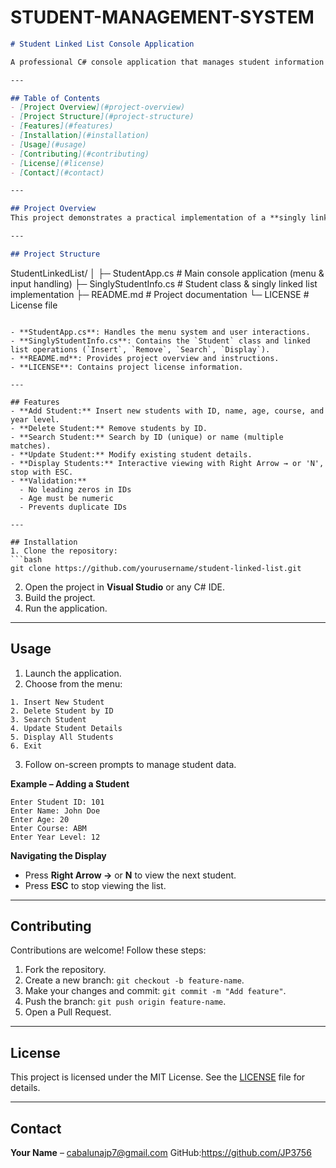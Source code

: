 # STUDENT-MANAGEMENT-SYSTEM

```markdown
# Student Linked List Console Application

A professional C# console application that manages student information using a **singly linked list**. This app allows users to **insert, delete, search, update, and display student records** efficiently while validating input and preventing duplicate entries.

---

## Table of Contents
- [Project Overview](#project-overview)
- [Project Structure](#project-structure)
- [Features](#features)
- [Installation](#installation)
- [Usage](#usage)
- [Contributing](#contributing)
- [License](#license)
- [Contact](#contact)

---

## Project Overview
This project demonstrates a practical implementation of a **singly linked list** in C#. It provides a simple interface for managing student records with input validation, duplicate checks, and interactive display navigation.

---

## Project Structure
```

StudentLinkedList/
│
├─ StudentApp.cs            # Main console application (menu & input handling)
├─ SinglyStudentInfo.cs     # Student class & singly linked list implementation
├─ README.md                # Project documentation
└─ LICENSE                  # License file

````

- **StudentApp.cs**: Handles the menu system and user interactions.  
- **SinglyStudentInfo.cs**: Contains the `Student` class and linked list operations (`Insert`, `Remove`, `Search`, `Display`).  
- **README.md**: Provides project overview and instructions.  
- **LICENSE**: Contains project license information.

---

## Features
- **Add Student:** Insert new students with ID, name, age, course, and year level.
- **Delete Student:** Remove students by ID.
- **Search Student:** Search by ID (unique) or name (multiple matches).
- **Update Student:** Modify existing student details.
- **Display Students:** Interactive viewing with Right Arrow → or 'N', stop with ESC.
- **Validation:**  
  - No leading zeros in IDs  
  - Age must be numeric  
  - Prevents duplicate IDs

---

## Installation
1. Clone the repository:
```bash
git clone https://github.com/yourusername/student-linked-list.git
````

2. Open the project in **Visual Studio** or any C# IDE.
3. Build the project.
4. Run the application.

---

## Usage

1. Launch the application.
2. Choose from the menu:

```
1. Insert New Student
2. Delete Student by ID
3. Search Student
4. Update Student Details
5. Display All Students
6. Exit
```

3. Follow on-screen prompts to manage student data.

**Example – Adding a Student**

```text
Enter Student ID: 101
Enter Name: John Doe
Enter Age: 20
Enter Course: ABM
Enter Year Level: 12
```

**Navigating the Display**

* Press **Right Arrow →** or **N** to view the next student.
* Press **ESC** to stop viewing the list.

---

## Contributing

Contributions are welcome! Follow these steps:

1. Fork the repository.
2. Create a new branch: `git checkout -b feature-name`.
3. Make your changes and commit: `git commit -m "Add feature"`.
4. Push the branch: `git push origin feature-name`.
5. Open a Pull Request.

---

## License

This project is licensed under the MIT License. See the [LICENSE](LICENSE) file for details.

---

## Contact

**Your Name** – cabalunajp7@gmail.com
GitHub:https://github.com/JP3756

```
